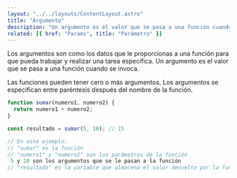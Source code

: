 ```yaml
---
layout: "../../layouts/ContentLayout.astro"
title: "Argumento"
description: "Un argumento es el valor que se pasa a una función cuando se invoca."
related: [{ href: "Params", title: "Parámetro" }]
---
```


Los argumentos son como los datos que le proporcionas a una función para que pueda trabajar y realizar una tarea específica.
Un argumento es el valor que se pasa a una función cuando se invoca.

Las funciones pueden tener cero o más argumentos. Los argumentos se especifican entre paréntesis después del nombre de la función.

```js
function sumar(numero1, numero2) {
  return numero1 + numero2;
}

const resultado = sumar(5, 10); // 15

// En este ejemplo:
// "sumar" es la función
// "numero1" y "numero2" son los parámetros de la función
 5 y 10 son los argumentos que se le pasan a la función
// "resultado" es la variable que almacena el valor devuelto por la función
```
